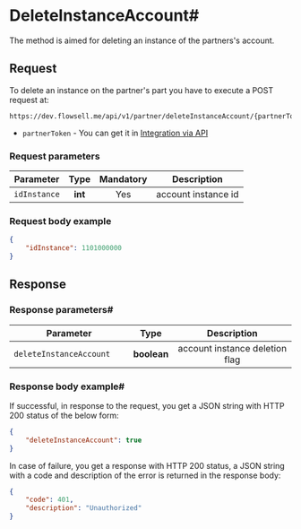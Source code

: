 # DeleteInstanceAccount#

The method is aimed for deleting an instance of the partners's account.

## Request

To delete an instance on the partner's part you have to execute a POST request at:

```
https://dev.flowsell.me/api/v1/partner/deleteInstanceAccount/{partnerToken}
```
- `partnerToken` - You can get it in [Integration via API](https://cabinet.flowsell.me/templates/apicrm)

### Request parameters

| **Parameter** | **Type** | **Mandatory** |   **Description**    |
|:-------------:|:--------:|:-------------:|:--------------------:|
| `idInstance`  | **int**  |      Yes      | 	account instance id |

### Request body example

```json
{
    "idInstance": 1101000000
}
```

## Response

### Response parameters#

|      **Parameter**       |  **Type**   |        **Description**         |
|:------------------------:|:-----------:|:------------------------------:|
| `deleteInstanceAccount	` | **boolean** | account instance deletion flag |

### Response body example#

If successful, in response to the request, you get a JSON string with HTTP 200 status of the below form:

```json
{
    "deleteInstanceAccount": true
}
```

In case of failure, you get a response with HTTP 200 status, a JSON string with a code and description of the error is returned in the response body:

```json
{
    "code": 401,
    "description": "Unauthorized"
}
```
